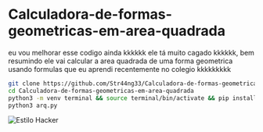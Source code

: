 # Calculadora-de-formas-geometricas-em-area-quadrada
eu vou melhorar esse codigo ainda kkkkkk ele tá muito cagado kkkkkk, bem resumindo ele vai calcular a area quadrada de uma forma geometrica usando formulas que eu aprendi recentemente no colegio kkkkkkkkk
```bash
git clone https://github.com/Str44ng33/Calculadora-de-formas-geometricas-em-area-quadrada
cd Calculadora-de-formas-geometricas-em-area-quadrada
python3 -m venv terminal && source terminal/bin/activate && pip install colorama
python3 arq.py
```
![Estilo Hacker](https://media1.giphy.com/media/v1.Y2lkPTc5MGI3NjExYXBxNTdtOTBodG04MnNpYnBmOGNxMWlxc2d4aDlocXNsdTM5enJvNCZlcD12MV9pbnRlcm5hbF9naWZfYnlfaWQmY3Q9Zw/pVGsAWjzvXcZW4ZBTE/giphy.webp)
